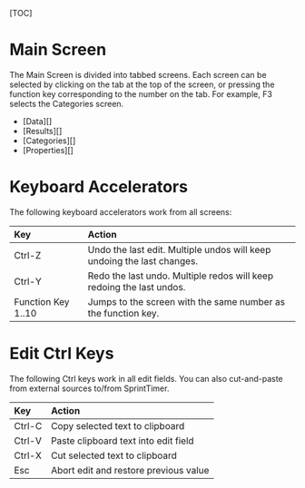 [TOC]

# Main Screen
The Main Screen is divided into tabbed screens.  Each screen can be selected by clicking on the tab at the top of the screen, or pressing the function key corresponding to the number on the tab.  For example, F3 selects the Categories screen.

* [Data][]
* [Results][]
* [Categories][]
* [Properties][]

# Keyboard Accelerators

The following keyboard accelerators work from all screens:

Key|Action
:--|:-----
Ctrl-Z|Undo the last edit.  Multiple undos will keep undoing the last changes.
Ctrl-Y|Redo the last undo.  Multiple redos will keep redoing the last undos.
Function Key 1..10|Jumps to the screen with the same number as the function key.

# Edit Ctrl Keys

The following Ctrl keys work in all edit fields.  You can also cut-and-paste from external sources to/from SprintTimer.

Key|Action
:--|:-----
Ctrl-C|Copy selected text to clipboard
Ctrl-V|Paste clipboard text into edit field
Ctrl-X|Cut selected text to clipboard
Esc|Abort edit and restore previous value
